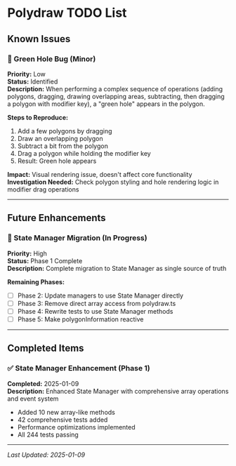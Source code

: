 # Polydraw TODO List

## Known Issues

### 🐛 Green Hole Bug (Minor)

**Priority:** Low  
**Status:** Identified  
**Description:** When performing a complex sequence of operations (adding polygons, dragging, drawing overlapping areas, subtracting, then dragging a polygon with modifier key), a "green hole" appears in the polygon.

**Steps to Reproduce:**

1. Add a few polygons by dragging
2. Draw an overlapping polygon
3. Subtract a bit from the polygon
4. Drag a polygon while holding the modifier key
5. Result: Green hole appears

**Impact:** Visual rendering issue, doesn't affect core functionality
**Investigation Needed:** Check polygon styling and hole rendering logic in modifier drag operations

---

## Future Enhancements

### 🔄 State Manager Migration (In Progress)

**Priority:** High  
**Status:** Phase 1 Complete  
**Description:** Complete migration to State Manager as single source of truth

**Remaining Phases:**

- [ ] Phase 2: Update managers to use State Manager directly
- [ ] Phase 3: Remove direct array access from polydraw.ts
- [ ] Phase 4: Rewrite tests to use State Manager methods
- [ ] Phase 5: Make polygonInformation reactive

---

## Completed Items

### ✅ State Manager Enhancement (Phase 1)

**Completed:** 2025-01-09  
**Description:** Enhanced State Manager with comprehensive array operations and event system

- Added 10 new array-like methods
- 42 comprehensive tests added
- Performance optimizations implemented
- All 244 tests passing

---

_Last Updated: 2025-01-09_
